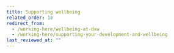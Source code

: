 ```yaml
---
title: Supporting wellbeing
related_order: 13
redirect_from:
  - /working-here/wellbeing-at-dxw
  - /working-here/supporting-your-development-and-wellbeing
last_reviewed_at: ""
--- 
```

